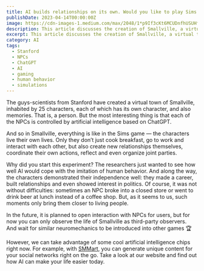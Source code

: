 ```yaml
---
title: AI builds relationships on its own. Would you like to play Sims based on ChatGPT? 🤖💬
publishDate: 2023-04-14T00:00:00Z
image: https://cdn-images-1.medium.com/max/2048/1*p9If3cKt6MCUDnfhUSUHfQ.jpeg
description: This article discusses the creation of Smallville, a virtual town inhabited by NPCs controlled by artificial intelligence based on ChatGPT. Each of the 25 characters has its own personality and memories, and they live their own lives, building relationships, making career choices, and even showing interest in politics. The experiment showcases the potential of AI in imitating human behavior and creating simulations that resemble real life. The post also promotes SMMart, an AI system that helps generate unique content for social media platforms. Learn more about Smallville and the future of AI in gaming in this article.
excerpt: This article discusses the creation of Smallville, a virtual town inhabited by NPCs controlled by artificial intelligence based on ChatGPT. Each of the 25 characters has its...
category: AI
tags:
  - Stanford
  - NPCs
  - ChatGPT
  - AI
  - gaming
  - human behavior
  - simulations
---
```


The guys-scientists from Stanford have created a virtual town of Smallville, inhabited by 25 characters, each of which has its own character, and also memories. That is, a person. But the most interesting thing is that each of the NPCs is controlled by artificial intelligence based on ChatGPT.

And so in Smallville, everything is like in the Sims game — the characters live their own lives. Only they don’t just cook breakfast, go to work and interact with each other, but also create new relationships themselves, coordinate their own actions, reflect and even organize joint parties.

Why did you start this experiment? The researchers just wanted to see how well AI would cope with the imitation of human behavior. And along the way, the characters demonstrated their independence well: they made a career, built relationships and even showed interest in politics. Of course, it was not without difficulties: sometimes an NPC broke into a closed store or went to drink beer at lunch instead of a coffee shop. But, as it seems to us, such moments only bring them closer to living people.

In the future, it is planned to open interaction with NPCs for users, but for now you can only observe the life of Smallville as third-party observers. And wait for similar neuromechanics to be introduced into other games 🏆

However, we can take advantage of some cool artificial intelligence chips right now. For example, with [SMMart](https://www.smm.art/), you can generate unique content for your social networks right on the go. Take a look at our website and find out how AI can make your life easier today.
